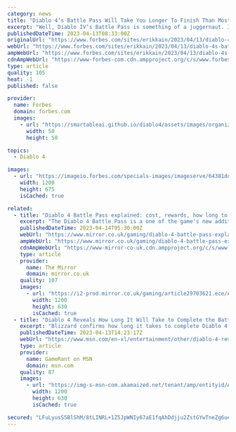 ```yaml
---
category: news
title: "Diablo 4’s Battle Pass Will Take You Longer To Finish Than Most Video Games"
excerpt: "Well, Diablo IV’s Battle Pass is something of a juggernaut. It will be challenging for casual players to complete, to say the least. Blizzard is clocking the time it takes to finish the Season 1 pass ..."
publishedDateTime: 2023-04-13T08:33:00Z
originalUrl: "https://www.forbes.com/sites/erikkain/2023/04/13/diablo-4s-battle-pass-will-take-you-longer-to-finish-than-most-video-games/"
webUrl: "https://www.forbes.com/sites/erikkain/2023/04/13/diablo-4s-battle-pass-will-take-you-longer-to-finish-than-most-video-games/"
ampWebUrl: "https://www.forbes.com/sites/erikkain/2023/04/13/diablo-4s-battle-pass-will-take-you-longer-to-finish-than-most-video-games/amp/"
cdnAmpWebUrl: "https://www-forbes-com.cdn.ampproject.org/c/s/www.forbes.com/sites/erikkain/2023/04/13/diablo-4s-battle-pass-will-take-you-longer-to-finish-than-most-video-games/amp/"
type: article
quality: 105
heat: -1
published: false

provider:
  name: Forbes
  domain: forbes.com
  images:
    - url: "https://smartableai.github.io/diablo4/assets/images/organizations/forbes.com-50x50.jpg"
      width: 50
      height: 50

topics:
  - Diablo 4

images:
  - url: "https://imageio.forbes.com/specials-images/imageserve/64381dd130ba2f49e68508e3/0x0.jpg?format=jpg&width=1200"
    width: 1200
    height: 675
    isCached: true

related:
  - title: "Diablo 4 Battle Pass explained: cost, rewards, how long to complete"
    excerpt: "The Diablo 4 Battle Pass is a one of the game's new additions to the long running series, and we have the rundown on what you can expect from its debut in the new title. Thanks to some recent comments from within Blizzard, we're starting to learn more and"
    publishedDateTime: 2023-04-14T05:30:00Z
    webUrl: "https://www.mirror.co.uk/gaming/diablo-4-battle-pass-explained-29702779"
    ampWebUrl: "https://www.mirror.co.uk/gaming/diablo-4-battle-pass-explained-29702779.amp"
    cdnAmpWebUrl: "https://www-mirror-co-uk.cdn.ampproject.org/c/s/www.mirror.co.uk/gaming/diablo-4-battle-pass-explained-29702779.amp"
    type: article
    provider:
      name: The Mirror
      domain: mirror.co.uk
    quality: 107
    images:
      - url: "https://i2-prod.mirror.co.uk/gaming/article29703621.ece/ALTERNATES/s1200/0_YFofpuCM3oV2Ucz6pGxhec.jpg"
        width: 1200
        height: 630
        isCached: true
  - title: "Diablo 4 Reveals How Long It Will Take to Complete the Battle Passes"
    excerpt: "Blizzard confirms how long it takes to complete Diablo 4's battle passes, with one releasing for each season of content for the game."
    publishedDateTime: 2023-04-13T14:23:17Z
    webUrl: "https://www.msn.com/en-xl/entertainment/other/diablo-4-reveals-how-long-it-will-take-to-complete-the-battle-passes/ar-AA19PPPp"
    type: article
    provider:
      name: GameRant on MSN
      domain: msn.com
    quality: 87
    images:
      - url: "https://img-s-msn-com.akamaized.net/tenant/amp/entityid/AA19PZFa.img?h=630&w=1200&m=6&q=60&o=t&l=f&f=jpg"
        width: 1200
        height: 630
        isCached: true

secured: "LFuLyusS5BlShM/8tLINRL+1Z5JpWNIy67aE1fqAhDdjju2ZstGYwTneZg6ueAVzSDoLoU5xiWmAmCWCgmdTMsOd+/A20eBS4ndreehtsmJ/Ve/w2DeN9HnqlPptyrHLhNqEF4UNYq0fXmBvAop3vcpHyeRNdzH0UuTofQZ3o7SBE16r1jeTEOXSuD4oedoG+fnYGEpXqiHX7d+sFsN1T89eKSH5oU9WVd7d/HPldfB04IXZzCKnTRi5DYxmsJpY7b40iKUm+b+MEoYw8fEehcjqqhf75FVo0fqOgG+3N9WYYrFyJkjDx6bR1FSbnpv5FVhWq8yOWwKaFBz42UYCePqzpJRWrKUTFI16ZEKsJ0U=;YL/EdN2q5LGzC2mfh/Y76g=="
---
```


